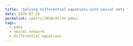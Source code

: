 ```yaml
---
title: 'Solving differential equations with neural nets '
date: 2020-07-26
permalink: /posts/2020/07/nn-pdes/
tags:
  - pdes
  - neural network
  - differential equations
---
```


<script src="https://gist.github.com/enzoMiller/ab9a3776fc0715e1c2e746467929af26.js"></script>
